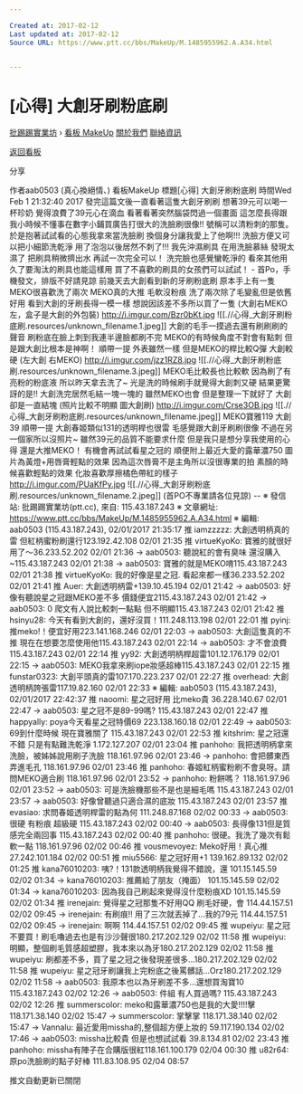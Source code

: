 ```yaml
---

Created at: 2017-02-12
Last updated at: 2017-02-12
Source URL: https://www.ptt.cc/bbs/MakeUp/M.1485955962.A.A34.html


---
```


# [心得] 大創牙刷粉底刷


[批踢踢實業坊](https://www.ptt.cc/) › [看板 MakeUp](https://www.ptt.cc/bbs/MakeUp/index.html) [關於我們](https://www.ptt.cc/about.html) [聯絡資訊](https://www.ptt.cc/contact.html)

[返回看板](https://www.ptt.cc/bbs/MakeUp/index.html)

分享

作者aab0503 (真心換絕情、)
看板MakeUp
標題\[心得\] 大創牙刷粉底刷
時間Wed Feb 1 21:32:40 2017
發完這篇文後一直看著這隻大創牙刷刷 想著39元可以喝一杯珍奶 覺得浪費了39元心在滴血 看著看著突然腦袋閃過一個畫面 這怎麼長得跟我小時候不懂事在數字小鋪買廣告打很大的洗臉刷很像!! 號稱可以清粉刺的那隻。 於是抱著試試看的心態我拿來當洗臉刷 換個身分讓我愛上了他啊!!! 洗臉方便又可以把小細節洗乾淨 用了泡泡以後居然不刺了!!! 我先沖濕刷具 在用洗臉慕絲 發現太濕了 把刷具稍微擠出水 再試一次完全可以！ 洗完臉也感覺蠻乾淨的 看來其他用久了要淘汰的刷具也能這樣用 買了不喜歡的刷具的女孩們可以試試！ - 首Po，手機發文，排版不好請見諒 前幾天去大創看到新的牙刷粉底刷 原本手上有一隻MEKO很喜歡洗了兩次 MEKO真的大推 毛軟沒粉痕 洗了兩次除了毛變亂但是依舊好用 看到大創的牙刷長得一模一樣 想說因該差不多所以買了一隻 (大創右MEKO左，盒子是大創的外包裝) <http://i.imgur.com/Bzr0bKt.jpg>
![[.//心得_大創牙刷粉底刷.resources/unknown_filename.1.jpeg]]
大創的毛手一摸過去還有刷刷刷的聲音 刷粉底在臉上刺到我連半邊臉都刷不完 MEKO的有時候角度不對會有點刺 但是跟大創比根本是神啊！ 順帶一提 外表雖然一樣 但是MEKO的桿比較Q彈 大創較硬 (左大創 右MEKO) <http://i.imgur.com/jzz1RZ8.jpg>
![[.//心得_大創牙刷粉底刷.resources/unknown_filename.3.jpeg]]
MEKO毛比較長也比較軟 因為刷了有亮粉的粉底液 所以昨天拿去洗了~ 光是洗的時候刷手就覺得大創刺又硬 結果更驚訝的是!! 大創洗完居然毛結一塊一塊的 雖然MEKO也會 但是整理一下就好了 大創卻是一直結塊 (照片比較不明顯 圖大創刷) <http://i.imgur.com/Crse3OB.jpg>
![[.//心得_大創牙刷粉底刷.resources/unknown_filename.jpeg]]
MEKO寶雅119 大創39 順帶一提 大創春姬類似131的透明桿也很雷 毛感覺跟大創牙刷刷很像 不過在另一個家所以沒照片~ 雖然39元的品質不能要求什麼 但是我只是想分享我使用的心得 還是大推MEKO！ 有機會再試試看星之冠的 順便附上最近大愛的露華濃750 圖片為黃燈+用唇膏輕點的效果 因為這次唇膏不是主角所以沒很專業的拍 素顏的時候喜歡輕點的效果 化妝喜歡厚擦橘色帶紅的樣子 <http://i.imgur.com/PUaKfPy.jpg>
![[.//心得_大創牙刷粉底刷.resources/unknown_filename.2.jpeg]]
(首PO不專業請各位見諒) -- ※ 發信站: 批踢踢實業坊(ptt.cc), 來自: 115.43.187.243 ※ 文章網址: <https://www.ptt.cc/bbs/MakeUp/M.1485955962.A.A34.html> ※ 編輯: aab0503 (115.43.187.243), 02/01/2017 21:35:17
推 iamzzzzz: 大創透明柄真的雷 但紅柄蜜粉刷還行123.192.42.108 02/01 21:35
推 virtueKyoKo: 寶雅的就很好用了～36.233.52.202 02/01 21:36
→ aab0503: 聽說紅的會有臭味 還沒購入~115.43.187.243 02/01 21:38
→ aab0503: 寶雅的就是MEKO唷115.43.187.243 02/01 21:38
推 virtueKyoKo: 我的好像是星之冠. 看起來都一樣36.233.52.202 02/01 21:41
推 Auer: 大創透明柄雷+139.10.45.194 02/01 21:42
→ aab0503: 好像有聽說星之冠跟MEKO差不多 價錢便宜2115.43.187.243 02/01 21:42
→ aab0503: 0 爬文有人說比較刺一點點 但不明顯115.43.187.243 02/01 21:42
推 hsinyu28: 今天有看到大創的，還好沒買！111.248.113.198 02/01 22:01
推 pyinj: 推meko!！便宜好用223.141.168.246 02/01 22:03
→ aab0503: 大創這隻真的不推 現在在想要怎麼使用他115.43.187.243 02/01 22:14
→ aab0503: 才不會浪費115.43.187.243 02/01 22:14
推 yy92: 大創透明柄桿超雷101.12.176.179 02/01 22:15
→ aab0503: MEKO我拿來刷iope妝感超棒115.43.187.243 02/01 22:15
推 funstar0323: 大創平頭真的雷107.170.223.237 02/01 22:27
推 overhead: 大創透明柄誇張雷117.19.82.160 02/01 22:33
※ 編輯: aab0503 (115.43.187.243), 02/01/2017 22:42:37
推 naoomi: 星之冠好用 比meko貴 36.228.140.67 02/01 22:47
→ aab0503: 星之冠不是89-99嗎? 115.43.187.243 02/01 22:47
推 happyally: poya今天看星之冠特價69 223.138.160.18 02/01 22:49
→ aab0503: 69到什麼時候 現在寶雅關了 115.43.187.243 02/01 22:53
推 kitshrim: 星之冠還不錯 只是有點難洗乾淨 1.172.127.207 02/01 23:04
推 panhoho: 我把透明柄拿來洗臉，被姊姊說用刷子洗臉 118.161.97.96 02/01 23:46
→ panhoho: 會把髒東西弄進毛孔 118.161.97.96 02/01 23:46
推 panhoho: 春姬紅柄蜜粉刷不會臭呀。請問MEKO適合刷 118.161.97.96 02/01 23:52
→ panhoho: 粉餅嗎？ 118.161.97.96 02/01 23:52
→ aab0503: 可是洗臉機那些不是也是細毛嗎 115.43.187.243 02/01 23:57
→ aab0503: 好像曾聽過只適合濕的底妝 115.43.187.243 02/01 23:57
推 evasiao: 求問春姬透明桿雷的點為何 111.248.87.168 02/02 00:33
→ aab0503: 很硬 有粉痕 超級硬 115.43.187.243 02/02 00:40
→ aab0503: 長得像131但是質感完全兩回事 115.43.187.243 02/02 00:40
推 panhoho: 很硬。我洗了幾次有鬆軟一點 118.161.97.96 02/02 00:46
推 vousmevoyez: Meko好用！真心推 27.242.101.184 02/02 00:51
推 miu5566: 星之冠好用+1 139.162.89.132 02/02 01:25
推 kana76010203: 咦?！131款透明柄我覺得不錯說，還 101.15.145.59 02/02 01:34
→ kana76010203: 推薦給了朋友（掩面） 101.15.145.59 02/02 01:34
→ kana76010203: 因為我自己刷起來覺得沒什麼粉痕XD 101.15.145.59 02/02 01:34
推 irenejain: 覺得星之冠那隻不好用QQ 刷毛好硬，會 114.44.157.51 02/02 09:45
→ irenejain: 有刷痕!! 用了三次就丟掉了…我的79元 114.44.157.51 02/02 09:45
→ irenejain: 啊啊 114.44.157.51 02/02 09:45
推 wupeiyu: 星之冠不要買！刷毛嚕過去也是有沙沙聲很180.217.202.129 02/02 11:58
推 wupeiyu: 明顯，整個刷毛質感超塑膠，我本來以為牙180.217.202.129 02/02 11:58
推 wupeiyu: 刷都差不多，買了星之冠之後發現差很多…180.217.202.129 02/02 11:58
推 wupeiyu: 星之冠牙刷讓我上完粉底之後罵髒話…Orz180.217.202.129 02/02 11:58
→ aab0503: 我原本也以為牙刷差不多...還想買淘寶10 115.43.187.243 02/02 12:26
→ aab0503: 件組 有人買過嗎? 115.43.187.243 02/02 12:26
推 summerscolor: meko和露華濃750也是我的大愛!!!!擊 118.171.38.140 02/02 15:47
→ summerscolor: 掌擊掌 118.171.38.140 02/02 15:47
→ Vannalu: 最近愛用missha的,整個超方便上妝的 59.117.190.134 02/02 17:46
→ aab0503: missha比較貴 但是也想試試看 39.8.134.81 02/02 23:43
推 panhoho: missha有陣子在合購版很紅118.161.100.179 02/04 00:30
推 u82r64: 原po洗臉刷的點子好棒 111.83.108.95 02/04 08:57

推文自動更新已關閉


